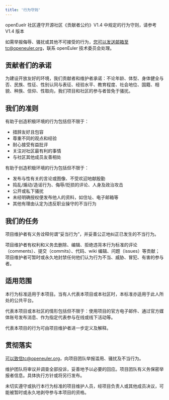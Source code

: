 ```yaml
---
title: '行为守则'
---
```


<script setup lang="ts">
import BannerLevel2 from '@/components/BannerLevel2.vue'
import bannerBG from '@/assets/banner-secondary.png';
import illustration from '@/assets/illustrations/covenant.png';
</script>

<BannerLevel2
  :background-image="bannerBG"
  background-text="COMMUNITY"
  title="行为守则"
  :illustration="illustration"
/>

<div class="markdown">

openEuelr 社区遵守开源社区《贡献者公约》V1.4 中规定的行为守则，请参考 V1.4 版本

如需举报侮辱、骚扰或其他不可接受的行为，您可以发送邮箱至tc@openeuler.org，联系 openEuler 技术委员会处理。

## 贡献者们的承诺

为建设开放友好的环境，我们贡献者和维护者承诺：不论年龄、体型、身体健全与否、民族、性征、性别认同与表征、经验水平、教育程度、社会地位、国籍、相貌、种族、信仰、性取向，我们项目和社区的参与者皆免于骚扰。

## 我们的准则

有助于创造积极环境的行为包括但不限于：

- 措辞友好且包容
- 尊重不同的观点和经验
- 耐心接受有益批评
- 关注对社区最有利的事情
- 与社区其他成员友善相处

有助于创造积极环境的行为包括但不限于：

- 发布与性有关的言论或图像、不受欢迎地献殷勤
- 捣乱/煽动/造谣行为、侮辱/贬损的评论、人身及政治攻击
- 公开或私下骚扰
- 未经明确授权便发布他人的资料，如住址、电子邮箱等
- 其他有理由认定为违反职业操守的不当行为

## 我们的任务

项目维护者有义务诠释何谓“妥当行为”，并妥善公正地纠正已发生的不当行为。

项目维护者有权利和义务去删除、编辑、拒绝违背本行为标准的评论（comments）、提交（commits）、代码、wiki 编辑、问题（issues）等贡献；项目维护者可暂时或永久地封禁任何他们认为行为不当、威胁、冒犯、有害的参与者。

## 适用范围

本行为标准适用于本项目。当有人代表本项目或本社区时，本标准亦适用于此人所处的公共平台。

代表本项目或本社区的情形包括但不限于：使用项目的官方电子邮件、通过官方媒体账号发布消息、作为指定代表参与在线或线下活动等。

代表本项目的行为可由项目维护者进一步定义及解释。

## 贯彻落实

可以致信tc@openeuler.org，向项目团队举报滥用、骚扰及不当行为。

维护团队将审议并调查全部投诉，妥善地予以必要的回应。项目团队有义务保密举报者信息。具体执行方针或将另行发布。

未切实遵守或执行本行为标准的项目维护人员，经项目负责人或其他成员决议，可能被暂时或永久地剥夺参与本项目的资格。

</div>
